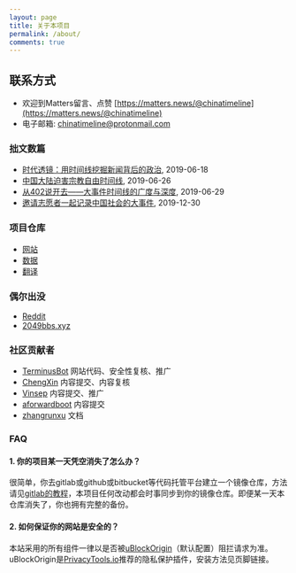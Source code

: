 ```yaml
---
layout: page
title: 关于本项目
permalink: /about/
comments: true
---
```


## 联系方式

- 欢迎到Matters留言、点赞 [https://matters.news/@chinatimeline](https://matters.news/@chinatimeline)
- 电子邮箱: chinatimeline@protonmail.com

### 拙文数篇
- [时代透镜：用时间线挖掘新闻背后的政治](https://matters.news/@chinatimeline/%E6%97%B6%E4%BB%A3%E9%80%8F%E9%95%9C-%E7%94%A8%E6%97%B6%E9%97%B4%E7%BA%BF%E6%8C%96%E6%8E%98%E6%96%B0%E9%97%BB%E8%83%8C%E5%90%8E%E7%9A%84%E6%94%BF%E6%B2%BB-zdpuAofz2CCLBQqoijirnM44gZJQWqVLmHYtQ43HTUS7MKe2c), 2019-06-18
- [中国大陆迫害宗教自由时间线](https://matters.news/@chinatimeline/%E4%B8%AD%E5%9B%BD%E5%A4%A7%E9%99%86%E8%BF%AB%E5%AE%B3%E5%AE%97%E6%95%99%E8%87%AA%E7%94%B1%E6%97%B6%E9%97%B4%E7%BA%BF-%E6%95%B0%E6%8D%AE%E6%9D%A5%E6%BA%90-%E9%99%86%E5%A7%94%E4%BC%9A-zdpuAoDuXD63izVe4PhCshhiQTyx5kKpHrG5VgZYFuTyureAR), 2019-06-26
- [从402说开去——大事件时间线的广度与深度](https://matters.news/@chinatimeline/%E4%BB%8E402%E8%AF%B4%E5%BC%80%E5%8E%BB-%E5%A4%A7%E4%BA%8B%E4%BB%B6%E6%97%B6%E9%97%B4%E7%BA%BF%E7%9A%84%E5%B9%BF%E5%BA%A6%E4%B8%8E%E6%B7%B1%E5%BA%A6-zdpuAyscMtPkxfpX8DC1CLBmHu3WXXQ98imwz62U2sYMAbui6), 2019-06-29
- [邀请志愿者一起记录中国社会的大事件](https://matters.news/@chinatimeline/%E9%82%80%E8%AF%B7%E5%BF%97%E6%84%BF%E8%80%85%E4%B8%80%E8%B5%B7%E8%AE%B0%E5%BD%95%E4%B8%AD%E5%9B%BD%E7%A4%BE%E4%BC%9A%E7%9A%84%E5%A4%A7%E4%BA%8B%E4%BB%B6-%E9%87%8D%E5%8F%91-zdpuAwVf6twJpy8pHkvbUnQcvFh99aSPMJU2qxQAGqgLGPxEG), 2019-12-30

### 项目仓库
- [网站](https://github.com/chinatimeline/chinatimeline.github.io)
- [数据](https://github.com/chinatimeline/data)
- [翻译](https://hackmd.io/@chinatimeline)

### 偶尔出没
- [Reddit](https://www.reddit.com/r/chinatimeline)
- [2049bbs.xyz](https://2049bbs.xyz)

### 社区贡献者
- [TerminusBot](https://github.com/terminusbot) 网站代码、安全性复核、推广
- [ChengXin](https://github.com/ChengXin) 内容提交、内容复核
- [Vinsep](https://www.reddit.com/u/Vinsep) 内容提交、推广
- [aforwardboot](https://www.reddit.com/user/aforwardboot/) 内容提交
- [zhangrunxu](https://github.com/zhangrunxu) 文档

### FAQ
#### 1. 你的项目某一天凭空消失了怎么办？
很简单，你去gitlab或github或bitbucket等代码托管平台建立一个镜像仓库，方法请见[gitlab的教程](https://docs.gitlab.com/ee/user/project/repository/repository_mirroring.html)，本项目任何改动都会时事同步到你的镜像仓库。即便某一天本仓库消失了，你也拥有完整的备份。

#### 2. 如何保证你的网站是安全的？
本站采用的所有组件一律以是否被[uBlockOrigin](https://github.com/gorhill/uBlock)（默认配置）阻拦请求为准。uBlockOrigin是[PrivacyTools.io](https://www.privacytools.io)推荐的隐私保护插件，安装方法见页脚链接。
